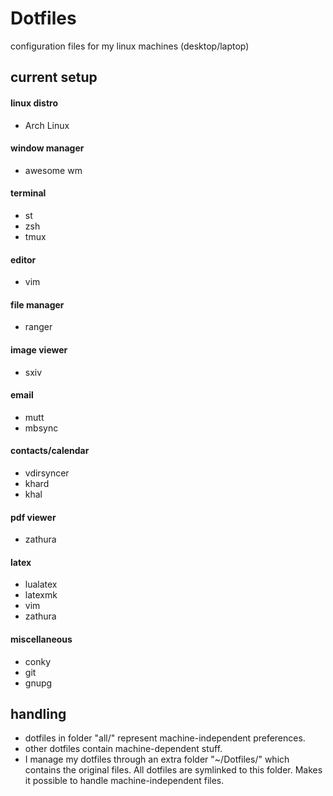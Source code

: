 # Dotfiles
configuration files for my linux machines (desktop/laptop)


## current setup

#### linux distro
- Arch Linux

#### window manager
- awesome wm

#### terminal
- st
- zsh
- tmux

#### editor
- vim

#### file manager
- ranger

#### image viewer
- sxiv

#### email
- mutt
- mbsync

#### contacts/calendar
- vdirsyncer
- khard
- khal

#### pdf viewer
- zathura

#### latex
- lualatex
- latexmk
- vim
- zathura

####  miscellaneous
- conky
- git
- gnupg


## handling

- dotfiles in folder "all/" represent machine-independent
  preferences.
- other dotfiles contain machine-dependent stuff.
- I manage my dotfiles through an extra folder "~/Dotfiles/" 
  which contains the original files. All dotfiles are
  symlinked to this folder. Makes it possible to handle 
  machine-independent files.

